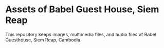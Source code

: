 # Assets of Babel Guest House, Siem Reap

This repository keeps images, multimedia files, and audio files of Babel
Guesthouse, Siem Reap, Cambodia.
